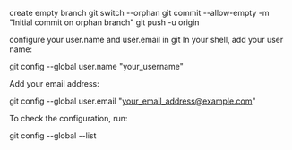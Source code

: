 create empty branch
git switch --orphan <new branch>
git commit --allow-empty -m "Initial commit on orphan branch"
git push -u origin <new branch>

configure your user.name and user.email in git
In your shell, add your user name:

git config --global user.name "your_username"

Add your email address:

git config --global user.email "your_email_address@example.com"

To check the configuration, run:

git config --global --list
